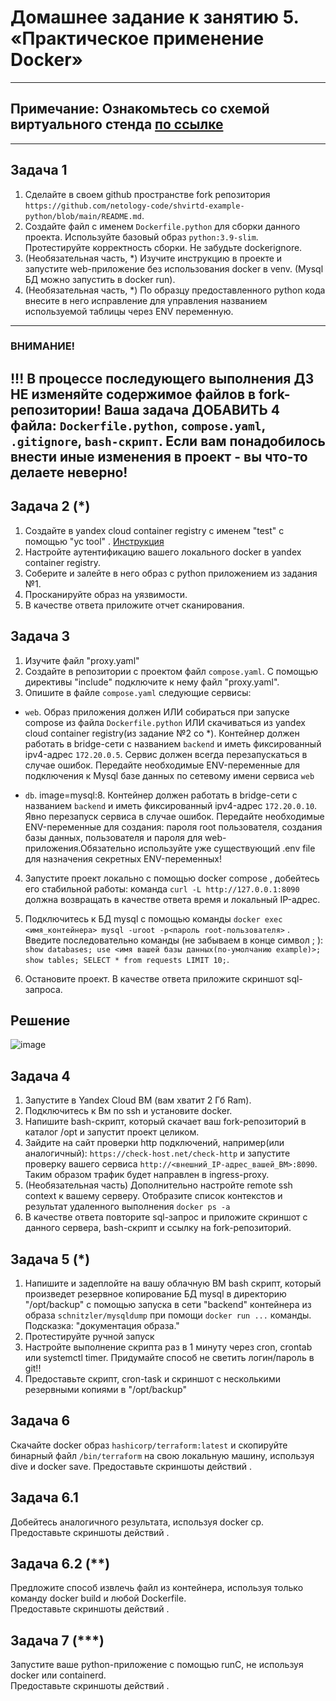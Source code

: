 # Домашнее задание к занятию 5. «Практическое применение Docker»

---
## Примечание: Ознакомьтесь со схемой виртуального стенда [по ссылке](https://github.com/netology-code/shvirtd-example-python/blob/main/schema.pdf)

---

## Задача 1
1. Сделайте в своем github пространстве fork репозитория ```https://github.com/netology-code/shvirtd-example-python/blob/main/README.md```.   
2. Создайте файл с именем ```Dockerfile.python``` для сборки данного проекта. Используйте базовый образ ```python:3.9-slim```. Протестируйте корректность сборки. Не забудьте dockerignore.
3. (Необязательная часть, *) Изучите инструкцию в проекте и запустите web-приложение без использования docker в venv. (Mysql БД можно запустить в docker run).
4. (Необязательная часть, *) По образцу предоставленного python кода внесите в него исправление для управления названием используемой таблицы через ENV переменную.
---
### ВНИМАНИЕ!
!!! В процессе последующего выполнения ДЗ НЕ изменяйте содержимое файлов в fork-репозитории! Ваша задача ДОБАВИТЬ 4 файла: ```Dockerfile.python```, ```compose.yaml```, ```.gitignore```, ```bash-скрипт```. Если вам понадобилось внести иные изменения в проект - вы что-то делаете неверно!
---

## Задача 2 (*)
1. Создайте в yandex cloud container registry с именем "test" с помощью "yc tool" . [Инструкция](https://cloud.yandex.ru/ru/docs/container-registry/quickstart/?from=int-console-help)
2. Настройте аутентификацию вашего локального docker в yandex container registry.
3. Соберите и залейте в него образ с python приложением из задания №1.
4. Просканируйте образ на уязвимости.
5. В качестве ответа приложите отчет сканирования.

## Задача 3
1. Изучите файл "proxy.yaml"
2. Создайте в репозитории с проектом файл ```compose.yaml```. С помощью директивы "include" подключите к нему файл "proxy.yaml".
3. Опишите в файле ```compose.yaml``` следующие сервисы: 

- ```web```. Образ приложения должен ИЛИ собираться при запуске compose из файла ```Dockerfile.python``` ИЛИ скачиваться из yandex cloud container registry(из задание №2 со *). Контейнер должен работать в bridge-сети с названием ```backend``` и иметь фиксированный ipv4-адрес ```172.20.0.5```. Сервис должен всегда перезапускаться в случае ошибок.
Передайте необходимые ENV-переменные для подключения к Mysql базе данных по сетевому имени сервиса ```web``` 

- ```db```. image=mysql:8. Контейнер должен работать в bridge-сети с названием ```backend``` и иметь фиксированный ipv4-адрес ```172.20.0.10```. Явно перезапуск сервиса в случае ошибок. Передайте необходимые ENV-переменные для создания: пароля root пользователя, создания базы данных, пользователя и пароля для web-приложения.Обязательно используйте уже существующий .env file для назначения секретных ENV-переменных!

4. Запустите проект локально с помощью docker compose , добейтесь его стабильной работы: команда ```curl -L http://127.0.0.1:8090``` должна возвращать в качестве ответа время и локальный IP-адрес.

5. Подключитесь к БД mysql с помощью команды ```docker exec <имя_контейнера> mysql -uroot -p<пароль root-пользователя>``` . Введите последовательно команды (не забываем в конце символ ; ): ```show databases; use <имя вашей базы данных(по-умолчанию example)>; show tables; SELECT * from requests LIMIT 10;```.

6. Остановите проект. В качестве ответа приложите скриншот sql-запроса.

 ## Решение
   ![image](https://github.com/LexionN/SHDEVOPS-4/assets/124770915/a6bedbc7-dfbe-4e65-a642-eb12d831de38)


## Задача 4
1. Запустите в Yandex Cloud ВМ (вам хватит 2 Гб Ram).
2. Подключитесь к Вм по ssh и установите docker.
3. Напишите bash-скрипт, который скачает ваш fork-репозиторий в каталог /opt и запустит проект целиком.
4. Зайдите на сайт проверки http подключений, например(или аналогичный): ```https://check-host.net/check-http``` и запустите проверку вашего сервиса ```http://<внешний_IP-адрес_вашей_ВМ>:8090```. Таким образом трафик будет направлен в ingress-proxy.
5. (Необязательная часть) Дополнительно настройте remote ssh context к вашему серверу. Отобразите список контекстов и результат удаленного выполнения ```docker ps -a```
6. В качестве ответа повторите  sql-запрос и приложите скриншот с данного сервера, bash-скрипт и ссылку на fork-репозиторий.

## Задача 5 (*)
1. Напишите и задеплойте на вашу облачную ВМ bash скрипт, который произведет резервное копирование БД mysql в директорию "/opt/backup" с помощью запуска в сети "backend" контейнера из образа ```schnitzler/mysqldump``` при помощи ```docker run ...``` команды. Подсказка: "документация образа."
2. Протестируйте ручной запуск
3. Настройте выполнение скрипта раз в 1 минуту через cron, crontab или systemctl timer. Придумайте способ не светить логин/пароль в git!!
4. Предоставьте скрипт, cron-task и скриншот с несколькими резервными копиями в "/opt/backup"

## Задача 6
Скачайте docker образ ```hashicorp/terraform:latest``` и скопируйте бинарный файл ```/bin/terraform``` на свою локальную машину, используя dive и docker save.
Предоставьте скриншоты  действий .

## Задача 6.1
Добейтесь аналогичного результата, используя docker cp.  
Предоставьте скриншоты  действий .

## Задача 6.2 (**)
Предложите способ извлечь файл из контейнера, используя только команду docker build и любой Dockerfile.  
Предоставьте скриншоты  действий .

## Задача 7 (***)
Запустите ваше python-приложение с помощью runC, не используя docker или containerd.  
Предоставьте скриншоты  действий . 
